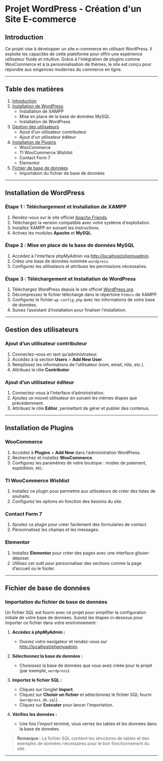 # Projet WordPress - Création d'un Site E-commerce

## **Introduction**
Ce projet vise à développer un site e-commerce en utilisant WordPress. Il exploite les capacités de cette plateforme pour offrir une expérience utilisateur fluide et intuitive. Grâce à l'intégration de plugins comme WooCommerce et à la personnalisation de thèmes, le site est conçu pour répondre aux exigences modernes du commerce en ligne.

---

## **Table des matières**
1. [Introduction](#introduction)
2. [Installation de WordPress](#installation-de-wordpress)
   - Installation de XAMPP
   - Mise en place de la base de données MySQL
   - Installation de WordPress
3. [Gestion des utilisateurs](#gestion-des-utilisateurs)
   - Ajout d'un utilisateur contributeur
   - Ajout d'un utilisateur éditeur
4. [Installation de Plugins](#installation-de-plugins)
   - WooCommerce
   - TI WooCommerce Wishlist
   - Contact Form 7
   - Elementor
5. [Fichier de base de données](#fichier-de-base-de-données)
   - Importation du fichier de base de données

---

## **Installation de WordPress**

### Étape 1 : Téléchargement et Installation de XAMPP
1. Rendez-vous sur le site officiel [Apache Friends](https://www.apachefriends.org/).
2. Téléchargez la version compatible avec votre système d'exploitation.
3. Installez XAMPP en suivant les instructions.
4. Activez les modules **Apache** et **MySQL**.

### Étape 2 : Mise en place de la base de données MySQL
1. Accédez à l'interface phpMyAdmin via [http://localhost/phpmyadmin](http://localhost/phpmyadmin).
2. Créez une base de données nommée `wordpress`.
3. Configurez les utilisateurs et attribuez les permissions nécessaires.

### Étape 3 : Téléchargement et Installation de WordPress
1. Téléchargez WordPress depuis le site officiel [WordPress.org](https://wordpress.org/).
2. Décompressez le fichier téléchargé dans le répertoire `htdocs` de XAMPP.
3. Configurez le fichier `wp-config.php` avec les informations de votre base de données.
4. Suivez l’assistant d’installation pour finaliser l’installation.

---

## **Gestion des utilisateurs**

### Ajout d’un utilisateur contributeur
1. Connectez-vous en tant qu’administrateur.
2. Accédez à la section **Users** > **Add New User**.
3. Remplissez les informations de l’utilisateur (nom, email, rôle, etc.).
4. Attribuez le rôle **Contributor**.

### Ajout d’un utilisateur éditeur
1. Connectez-vous à l’interface d’administration.
2. Ajoutez un nouvel utilisateur en suivant les mêmes étapes que précédemment.
3. Attribuez le rôle **Editor**, permettant de gérer et publier des contenus.

---

## **Installation de Plugins**

### WooCommerce
1. Accédez à **Plugins** > **Add New** dans l’administration WordPress.
2. Recherchez et installez **WooCommerce**.
3. Configurez les paramètres de votre boutique : modes de paiement, expédition, etc.

### TI WooCommerce Wishlist
1. Installez ce plugin pour permettre aux utilisateurs de créer des listes de souhaits.
2. Configurez les options en fonction des besoins du site.

### Contact Form 7
1. Ajoutez ce plugin pour créer facilement des formulaires de contact.
2. Personnalisez les champs et les messages.

### Elementor
1. Installez **Elementor** pour créer des pages avec une interface glisser-déposer.
2. Utilisez cet outil pour personnaliser des sections comme la page d’accueil ou le footer.

---

## **Fichier de base de données**

### Importation du fichier de base de données
Un fichier SQL est fourni avec ce projet pour simplifier la configuration initiale de votre base de données. Suivez les étapes ci-dessous pour importer ce fichier dans votre environnement :

1. **Accédez à phpMyAdmin :**
   - Ouvrez votre navigateur et rendez-vous sur [http://localhost/phpmyadmin](http://localhost/phpmyadmin).
   
2. **Sélectionnez la base de données :**
   - Choisissez la base de données que vous avez créée pour le projet (par exemple, `wordpress`).

3. **Importez le fichier SQL :**
   - Cliquez sur l’onglet **Import**.
   - Cliquez sur **Choisir un fichier** et sélectionnez le fichier SQL fourni (`wordpress_db.sql`).
   - Cliquez sur **Exécuter** pour lancer l'importation.

4. **Vérifiez les données :**
   - Une fois l'import terminé, vous verrez les tables et les données dans la base de données.

> **Remarque :** Le fichier SQL contient les structures de tables et des exemples de données nécessaires pour le bon fonctionnement du site.

---

 

